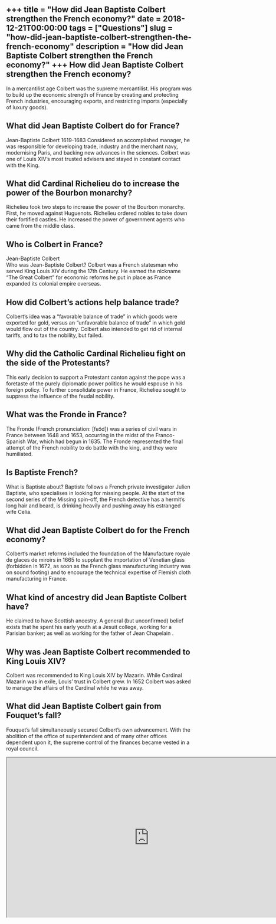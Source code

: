+++
title = "How did Jean Baptiste Colbert strengthen the French economy?"
date = 2018-12-21T00:00:00
tags = ["Questions"]
slug = "how-did-jean-baptiste-colbert-strengthen-the-french-economy"
description = "How did Jean Baptiste Colbert strengthen the French economy?"
+++
How did Jean Baptiste Colbert strengthen the French economy?
------------------------------------------------------------

In a mercantilist age Colbert was the supreme mercantilist. His program was to build up the economic strength of France by creating and protecting French industries, encouraging exports, and restricting imports (especially of luxury goods).

What did Jean Baptiste Colbert do for France?
---------------------------------------------

Jean-Baptiste Colbert 1619-1683 Considered an accomplished manager, he was responsible for developing trade, industry and the merchant navy, modernising Paris, and backing new advances in the sciences. Colbert was one of Louis XIV’s most trusted advisers and stayed in constant contact with the King.

What did Cardinal Richelieu do to increase the power of the Bourbon monarchy?
-----------------------------------------------------------------------------

Richelieu took two steps to increase the power of the Bourbon monarchy. First, he moved against Huguenots. Richelieu ordered nobles to take down their fortified castles. He increased the power of government agents who came from the middle class.

Who is Colbert in France?
-------------------------

Jean-Baptiste Colbert  
Who was Jean-Baptiste Colbert? Colbert was a French statesman who served King Louis XIV during the 17th Century. He earned the nickname “The Great Colbert” for economic reforms he put in place as France expanded its colonial empire overseas.

How did Colbert’s actions help balance trade?
---------------------------------------------

Colbert’s idea was a “favorable balance of trade” in which goods were exported for gold, versus an “unfavorable balance of trade” in which gold would flow out of the country. Colbert also intended to get rid of internal tariffs, and to tax the nobility, but failed.

Why did the Catholic Cardinal Richelieu fight on the side of the Protestants?
-----------------------------------------------------------------------------

This early decision to support a Protestant canton against the pope was a foretaste of the purely diplomatic power politics he would espouse in his foreign policy. To further consolidate power in France, Richelieu sought to suppress the influence of the feudal nobility.

What was the Fronde in France?
------------------------------

The Fronde (French pronunciation: ​\[fʁɔ̃d\]) was a series of civil wars in France between 1648 and 1653, occurring in the midst of the Franco-Spanish War, which had begun in 1635. The Fronde represented the final attempt of the French nobility to do battle with the king, and they were humiliated.

Is Baptiste French?
-------------------

What is Baptiste about? Baptiste follows a French private investigator Julien Baptiste, who specialises in looking for missing people. At the start of the second series of the Missing spin-off, the French detective has a hermit’s long hair and beard, is drinking heavily and pushing away his estranged wife Celia.

What did Jean Baptiste Colbert do for the French economy?
---------------------------------------------------------

Colbert’s market reforms included the foundation of the Manufacture royale de glaces de miroirs in 1665 to supplant the importation of Venetian glass (forbidden in 1672, as soon as the French glass manufacturing industry was on sound footing) and to encourage the technical expertise of Flemish cloth manufacturing in France.

What kind of ancestry did Jean Baptiste Colbert have?
-----------------------------------------------------

He claimed to have Scottish ancestry. A general (but unconfirmed) belief exists that he spent his early youth at a Jesuit college, working for a Parisian banker; as well as working for the father of Jean Chapelain .

Why was Jean Baptiste Colbert recommended to King Louis XIV?
------------------------------------------------------------

Colbert was recommended to King Louis XIV by Mazarin. While Cardinal Mazarin was in exile, Louis’ trust in Colbert grew. In 1652 Colbert was asked to manage the affairs of the Cardinal while he was away.

What did Jean Baptiste Colbert gain from Fouquet’s fall?
--------------------------------------------------------

Fouquet’s fall simultaneously secured Colbert’s own advancement. With the abolition of the office of superintendent and of many other offices dependent upon it, the supreme control of the finances became vested in a royal council.

<iframe allow="accelerometer; autoplay; clipboard-write; encrypted-media; gyroscope; picture-in-picture" allowfullscreen="" class="__youtube_prefs__  epyt-is-override  no-lazyload" data-no-lazy="1" data-origheight="433" data-origwidth="770" data-skipgform_ajax_framebjll="" height="433" id="_ytid_98727" loading="lazy" src="https://www.youtube.com/embed/_7uUdhaXQ3w?enablejsapi=1&autoplay=0&cc_load_policy=0&cc_lang_pref=&iv_load_policy=1&loop=0&modestbranding=0&rel=1&fs=1&playsinline=0&autohide=2&theme=dark&color=red&controls=1&" title="YouTube player" width="770"></iframe>